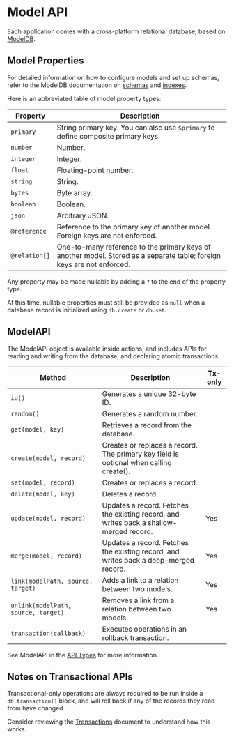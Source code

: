 # Model API

Each application comes with a cross-platform relational database, based on [ModelDB](../api/modeldb.md).

## Model Properties

For detailed information on how to configure models and set up schemas, refer to the ModelDB documentation on [schemas](../api/modeldb.md#schemas) and [indexes](../api/modeldb.md#indexes).

Here is an abbreviated table of model property types:

| Property | Description |
|---------|-------------|
| `primary` | String primary key. You can also use `$primary` to define composite primary keys. |
| `number` | Number. |
| `integer` | Integer. |
| `float` | Floating-point number. |
| `string` | String. |
| `bytes` | Byte array. |
| `boolean` | Boolean. |
| `json` | Arbitrary JSON. |
| `@reference` | Reference to the primary key of another model. Foreign keys are not enforced. |
| `@relation[]` | One-to-many reference to the primary keys of another model. Stored as a separate table; foreign keys are not enforced. |

Any property may be made nullable by adding a `?` to the end of the property type.

At this time, nullable properties must still be provided as `null` when a database record is initialized using `db.create` or `db.set`.

## ModelAPI

The ModelAPI object is available inside actions, and includes APIs for reading and writing from the database, and declaring atomic transactions.

| Method | Description | Tx-only |
|---------|-------------|--------------|
| `id()` | Generates a unique 32-byte ID. | |
| `random()` | Generates a random number. | |
| `get(model, key)` | Retrieves a record from the database. | |
| `create(model, record)` | Creates or replaces a record. The primary key field is optional when calling create(). | |
| `set(model, record)` | Creates or replaces a record. | |
| `delete(model, key)` | Deletes a record. | |
| `update(model, record)` | Updates a record. Fetches the existing record, and writes back a shallow-merged record. | Yes |
| `merge(model, record)` | Updates a record. Fetches the existing record, and writes back a deep-merged record. | Yes |
| `link(modelPath, source, target)` | Adds a link to a relation between two models. | Yes |
| `unlink(modelPath, source, target)` | Removes a link from a relation between two models. | Yes |
| `transaction(callback)` | Executes operations in an rollback transaction. | |

See ModelAPI in the [API Types](../api/core.md#api) for more information.

## Notes on Transactional APIs

Transactional-only operations are always required to be run inside a `db.transaction()` block, and will roll back if any of the records they read from have changed.

Consider reviewing the [Transactions](./consistency.md#transactions) document to understand how this works.
